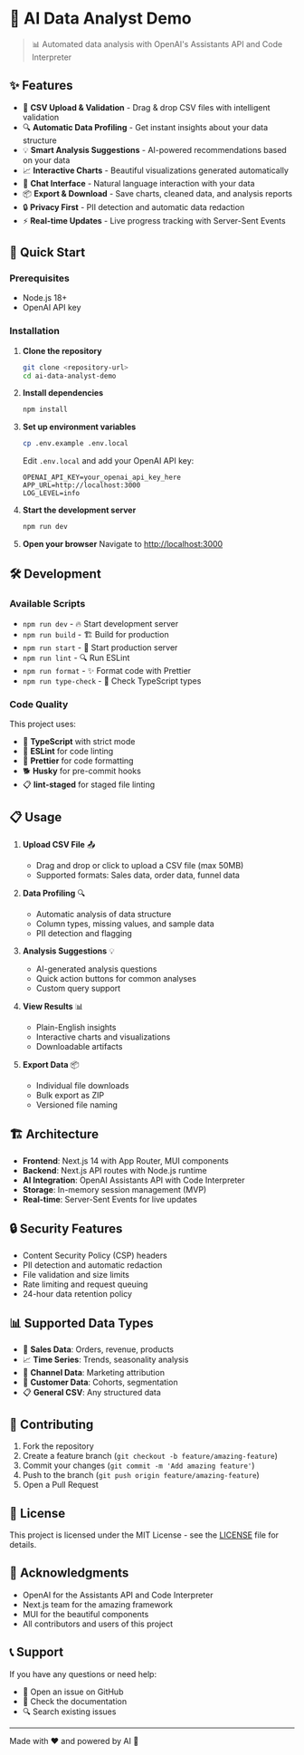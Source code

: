 # 🤖 AI Data Analyst Demo

> 📊 Automated data analysis with OpenAI's Assistants API and Code Interpreter

## ✨ Features

- 📁 **CSV Upload & Validation** - Drag & drop CSV files with intelligent validation
- 🔍 **Automatic Data Profiling** - Get instant insights about your data structure
- 💡 **Smart Analysis Suggestions** - AI-powered recommendations based on your data
- 📈 **Interactive Charts** - Beautiful visualizations generated automatically
- 💬 **Chat Interface** - Natural language interaction with your data
- 📦 **Export & Download** - Save charts, cleaned data, and analysis reports
- 🔒 **Privacy First** - PII detection and automatic data redaction
- ⚡ **Real-time Updates** - Live progress tracking with Server-Sent Events

## 🚀 Quick Start

### Prerequisites

- Node.js 18+
- OpenAI API key

### Installation

1. **Clone the repository**

   ```bash
   git clone <repository-url>
   cd ai-data-analyst-demo
   ```

2. **Install dependencies**

   ```bash
   npm install
   ```

3. **Set up environment variables**

   ```bash
   cp .env.example .env.local
   ```

   Edit `.env.local` and add your OpenAI API key:

   ```env
   OPENAI_API_KEY=your_openai_api_key_here
   APP_URL=http://localhost:3000
   LOG_LEVEL=info
   ```

4. **Start the development server**

   ```bash
   npm run dev
   ```

5. **Open your browser**
   Navigate to [http://localhost:3000](http://localhost:3000)

## 🛠️ Development

### Available Scripts

- `npm run dev` - 🔥 Start development server
- `npm run build` - 🏗️ Build for production
- `npm run start` - 🚀 Start production server
- `npm run lint` - 🔍 Run ESLint
- `npm run format` - ✨ Format code with Prettier
- `npm run type-check` - 🔎 Check TypeScript types

### Code Quality

This project uses:

- 🔧 **TypeScript** with strict mode
- 📏 **ESLint** for code linting
- 💅 **Prettier** for code formatting
- 🐕 **Husky** for pre-commit hooks
- 📋 **lint-staged** for staged file linting

## 📋 Usage

1. **Upload CSV File** 📤
   - Drag and drop or click to upload a CSV file (max 50MB)
   - Supported formats: Sales data, order data, funnel data

2. **Data Profiling** 🔍
   - Automatic analysis of data structure
   - Column types, missing values, and sample data
   - PII detection and flagging

3. **Analysis Suggestions** 💡
   - AI-generated analysis questions
   - Quick action buttons for common analyses
   - Custom query support

4. **View Results** 📊
   - Plain-English insights
   - Interactive charts and visualizations
   - Downloadable artifacts

5. **Export Data** 📦
   - Individual file downloads
   - Bulk export as ZIP
   - Versioned file naming

## 🏗️ Architecture

- **Frontend**: Next.js 14 with App Router, MUI components
- **Backend**: Next.js API routes with Node.js runtime
- **AI Integration**: OpenAI Assistants API with Code Interpreter
- **Storage**: In-memory session management (MVP)
- **Real-time**: Server-Sent Events for live updates

## 🔒 Security Features

- Content Security Policy (CSP) headers
- PII detection and automatic redaction
- File validation and size limits
- Rate limiting and request queuing
- 24-hour data retention policy

## 📊 Supported Data Types

- 🛒 **Sales Data**: Orders, revenue, products
- 📈 **Time Series**: Trends, seasonality analysis
- 🎯 **Channel Data**: Marketing attribution
- 👥 **Customer Data**: Cohorts, segmentation
- 📋 **General CSV**: Any structured data

## 🤝 Contributing

1. Fork the repository
2. Create a feature branch (`git checkout -b feature/amazing-feature`)
3. Commit your changes (`git commit -m 'Add amazing feature'`)
4. Push to the branch (`git push origin feature/amazing-feature`)
5. Open a Pull Request

## 📝 License

This project is licensed under the MIT License - see the [LICENSE](LICENSE) file for details.

## 🙏 Acknowledgments

- OpenAI for the Assistants API and Code Interpreter
- Next.js team for the amazing framework
- MUI for the beautiful components
- All contributors and users of this project

## 📞 Support

If you have any questions or need help:

- 📧 Open an issue on GitHub
- 💬 Check the documentation
- 🔍 Search existing issues

---

Made with ❤️ and powered by AI 🤖
